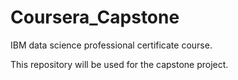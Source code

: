 # Coursera_Capstone
IBM data science professional certificate course.

This repository will be used for the capstone project.
